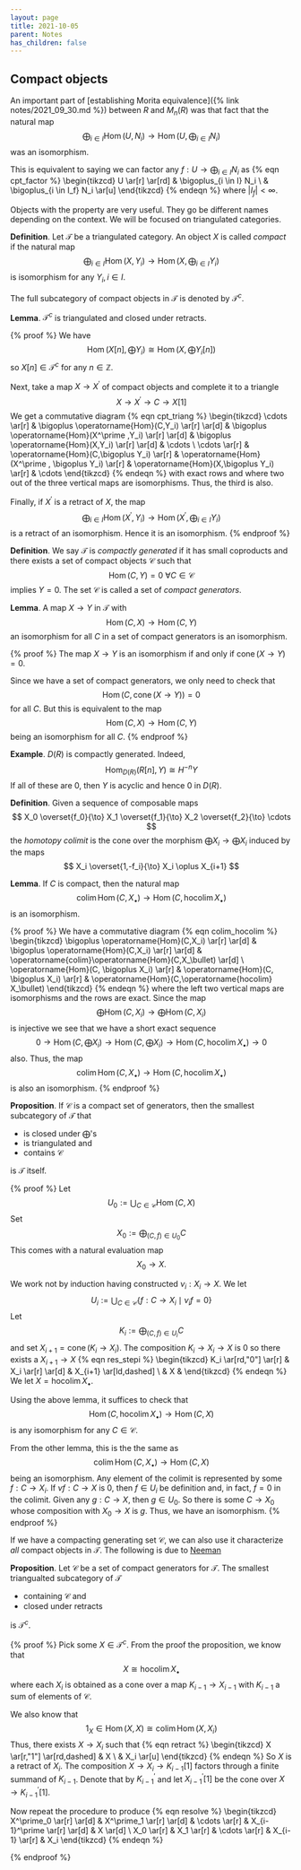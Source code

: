 ```yaml
---
layout: page
title: 2021-10-05
parent: Notes
has_children: false
---
```


## Compact objects

An important part of [establishing Morita equivalence]({% link notes/2021_09_30.md %}) 
between $R$ and $M_n(R)$ was that fact that the natural map
$$
    \bigoplus_{i \in I} \operatorname{Hom}(U, N_i) \to \operatorname{Hom}(U, 
    \bigoplus_{i \in I} N_i)
$$
was an isomorphism. 

This is equivalent to saying we can factor any $f: U \to \bigoplus_{i \in I} N_i$ 
as 
{% eqn cpt_factor %}
\begin{tikzcd}
    U \ar[r] \ar[rd] & \bigoplus_{i \in I} N_i \\
    & \bigoplus_{i \in I_f} N_i \ar[u]
\end{tikzcd}
{% endeqn %}
where $|I_f| < \infty$. 

Objects with the property are very useful. They go be different names depending on the 
context. We will be focused on triangulated categories. 

**Definition**. Let $\mathcal T$ be a triangulated category. An object $X$ is called 
_compact_ if the natural map 
$$
    \bigoplus_{i \in I} \operatorname{Hom}(X,Y_i) \to 
    \operatorname{Hom}(X, \bigoplus_{i \in I} Y_i)
$$
is isomorphism for any $Y_i, i \in I$. 

The full subcategory of compact objects in $\mathcal T$ is denoted by $\mathcal T^c$. 

**Lemma**. $\mathcal T^c$ is triangulated and closed under retracts. 

{% proof %}
We have 
$$
    \operatorname{Hom}(X[n], \bigoplus Y_i) \cong \operatorname{Hom}(X, \bigoplus Y_i[n])
$$
so $X[n] \in \mathcal T^c$ for any $n \in \mathbb{Z}$. 

Next, take a map $X \to X^\prime$ of compact objects and complete it to a triangle 
$$
    X \to X^\prime \to C \to X[1]
$$
We get a commutative diagram 
{% eqn cpt_triang %}
\begin{tikzcd}
\cdots \ar[r] & \bigoplus \operatorname{Hom}(C,Y_i) \ar[r] \ar[d] & 
\bigoplus \operatorname{Hom}(X^\prime ,Y_i) \ar[r] \ar[d] & 
\bigoplus \operatorname{Hom}(X,Y_i) \ar[r] \ar[d] & \cdots \\
\cdots \ar[r] & \operatorname{Hom}(C,\bigoplus  Y_i) \ar[r]  & 
\operatorname{Hom}(X^\prime , \bigoplus Y_i) \ar[r]  & 
\operatorname{Hom}(X,\bigoplus  Y_i) \ar[r]  & \cdots 
\end{tikzcd}
{% endeqn %}
with exact rows and where two out of the three vertical maps are isomorphisms. Thus, 
the third is also. 

Finally, if $X^\prime$ is a retract of $X$, the map 
$$
    \bigoplus_{i \in I} \operatorname{Hom}(X^\prime,Y_i) \to 
    \operatorname{Hom}(X^\prime, \bigoplus_{i \in I} Y_i)
$$
is a retract of an isomorphism. Hence it is an isomorphism. 
{% endproof %}

**Definition**. We say $\mathcal T$ is _compactly generated_ if it has 
small coproducts and there exists a 
set of compact objects $\mathcal C$ such that 
$$
    \operatorname{Hom}(C,Y) = 0 \ \forall C \in \mathcal C
$$
implies $Y = 0$. The set $\mathcal C$ is called a set of _compact generators_. 

**Lemma**. A map $X \to Y$ in $\mathcal T$ with 
$$
    \operatorname{Hom}(C,X) \to \operatorname{Hom}(C,Y) 
$$
an isomorphism for all $C$ in a set of compact generators is 
an isomorphism. 

{% proof %}
The map $X \to Y$ is an isomorphism if and only if $\operatorname{cone}(X \to Y) = 0$. 

Since we have a set of compact generators, we only need to check that 
$$
\operatorname{Hom}(C,\operatorname{cone}(X \to Y)) = 0
$$
for all $C$. But this is equivalent to the map 
$$
    \operatorname{Hom}(C,X) \to \operatorname{Hom}(C,Y) 
$$
being an isomorphism for all $C$. 
{% endproof %}

**Example**. $D(R)$ is compactly generated. Indeed, 
$$
    \operatorname{Hom}_{D(R)}(R[n],Y) \cong H^{-n}Y
$$
If all of these are $0$, then $Y$ is acyclic and hence $0$ in $D(R)$. 

**Definition**. Given a sequence of composable maps 
$$
    X_0 \overset{f_0}{\to} X_1 \overset{f_1}{\to} X_2 \overset{f_2}{\to} \cdots 
$$
the _homotopy colimit_ is the cone over the morphism $\bigoplus X_i \to \bigoplus X_i$ 
induced by the maps 
$$
    X_i \overset{1,-f_i}{\to} X_i \oplus X_{i+1}
$$

**Lemma**. If $C$ is compact, then the natural map 
$$
    \operatorname{colim} \operatorname{Hom}(C,X_\bullet) 
    \to \operatorname{Hom}(C,\operatorname{hocolim} X_\bullet)
$$
is an isomorphism. 

{% proof %}
We have a commutative diagram 
{% eqn colim_hocolim %}
\begin{tikzcd}
\bigoplus \operatorname{Hom}(C,X_i) \ar[r] \ar[d] & \bigoplus \operatorname{Hom}(C,X_i) \ar[r] \ar[d] & 
\operatorname{colim}\operatorname{Hom}(C,X_\bullet) \ar[d] \\
 \operatorname{Hom}(C,  \bigoplus X_i) \ar[r] & \operatorname{Hom}(C, \bigoplus X_i) \ar[r] & 
\operatorname{Hom}(C,\operatorname{hocolim} X_\bullet)
\end{tikzcd}
{% endeqn %}
where the left two vertical maps are isomorphisms and the rows are exact. Since the map 
$$
\bigoplus \operatorname{Hom}(C,X_i)  \to \bigoplus \operatorname{Hom}(C,X_i) 
$$
is injective we see that we have a short exact sequence 
$$
0 \to \operatorname{Hom}(C,  \bigoplus X_i) \to \operatorname{Hom}(C, \bigoplus X_i) \to
\operatorname{Hom}(C,\operatorname{hocolim} X_\bullet) \to 0
$$
also. Thus, the map 
$$
    \operatorname{colim}\operatorname{Hom}(C,X_\bullet) \to \operatorname{Hom}(C,\operatorname{hocolim} X_\bullet)
$$
is also an isomorphism. 
{% endproof %}

**Proposition**. If $\mathcal C$ is a compact set of generators, then the smallest 
subcategory of $\mathcal T$ that 
- is closed under $\bigoplus$'s
- is triangulated and 
- contains $\mathcal C$ 

is $\mathcal T$ itself. 

{% proof %}
Let 
$$
    U_0 := \bigcup_{C \in \mathcal C} \operatorname{Hom}(C,X)
$$
Set 
$$
    X_0 := \bigoplus_{(C,f) \in U_0} C 
$$
This comes with a natural evaluation map 
$$
    X_0 \to X. 
$$

We work not by induction having constructed $\nu_i : X_i \to X$. We let 
$$
    U_i := \bigcup_{C \in \mathcal C} \lbrace f : C \to X_i \mid \nu_i f = 0 \rbrace
$$
Let 
$$
    K_i := \bigoplus_{(C,f) \in U_i} C 
$$
and set $X_{i+1} = \operatorname{cone}(K_i \to X_i)$. The composition $K_i \to X_i \to X$ 
is $0$ so there exists a $X_{i+1} \to X$ 
{% eqn res_stepi %}
\begin{tikzcd}
K_i \ar[rd,"0"] \ar[r] & X_i \ar[r] \ar[d] & X_{i+1} \ar[ld,dashed] \\
& X & 
\end{tikzcd}
{% endeqn %}
We let $X = \operatorname{hocolim} X_\bullet$.

Using the above lemma, it suffices to check that 
$$
    \operatorname{Hom}(C,\operatorname{hocolim}X_\bullet) \to \operatorname{Hom}(C,X) 
$$
is any isomorphism for any $C \in \mathcal C$. 

From the other lemma, this is the the same as 
$$
    \operatorname{colim}\operatorname{Hom}(C,X_\bullet) \to \operatorname{Hom}(C,X) 
$$
being an isomorphism. Any element of the colimit is represented by some 
$f: C \to X_i$. If $\nu f : C \to X$ is $0$, then $f \in U_i$ be definition and, 
in fact, $f = 0$ in the colimit. Given any $g: C \to X$, then $g \in U_0$. 
So there is some $C \to X_0$ whose composition with $X_0 \to X$ is $g$. 
Thus, we have an isomorphism. 
{% endproof %}

If we have a compacting generating set $\mathcal C$, we can also use it 
characterize _all_ compact objects in $\mathcal T$. The following is 
due to [Neeman](http://www.numdam.org/item/10.24033/asens.1659.pdf)

**Proposition**. Let $\mathcal C$ be a set of compact generators for 
$\mathcal T$. The smallest triangualted subcategory of $\mathcal T$
- containing $\mathcal C$ and 
- closed under retracts 

is $\mathcal T^c$. 

{% proof %}
Pick some $X \in \mathcal T^c$. From the proof the proposition, we know that 
$$
    X \cong \operatorname{hocolim} X_\bullet
$$
where each $X_i$ is obtained as a cone over a map $K_{i-1} \to X_{i-1}$ 
with $K_{i-1}$ a sum of elements of $\mathcal C$. 

We also know that 
$$
    1_X \in \operatorname{Hom}(X,X) \cong \operatorname{colim}\operatorname{Hom}(X,X_i)
$$
Thus, there exists $X \to X_i$ such that 
{% eqn retract %}
\begin{tikzcd}
X \ar[r,"1"] \ar[rd,dashed] & X \\
& X_i \ar[u] 
\end{tikzcd}
{% endeqn %}
So $X$ is a retract of $X_i$. The composition $X \to X_i \to K_{i-1}[1]$ factors through 
a finite summand of $K_{i-1}$. Denote that by $K_{i-1}^\prime$ and let $X^\prime_{i-1}[1]$ 
be the cone over $X \to K_{i-1}^\prime[1]$. 

Now repeat the procedure to produce 
{% eqn resolve %}
\begin{tikzcd}
X^\prime_0 \ar[r] \ar[d] & X^\prime_1 \ar[r] \ar[d] & \cdots \ar[r] & X_{i-1}^\prime \ar[r] \ar[d] & X \ar[d] \\
X_0 \ar[r] & X_1 \ar[r] & \cdots \ar[r] & X_{i-1} \ar[r] & X_i
\end{tikzcd}
{% endeqn %}

{% endproof %}